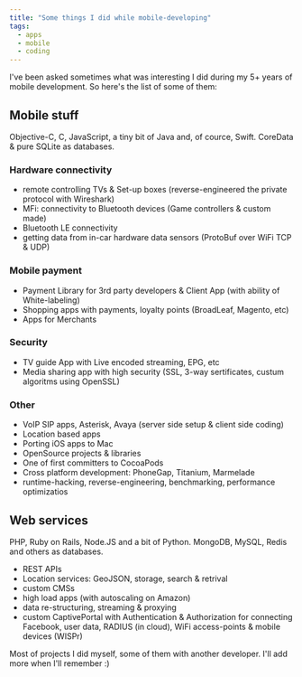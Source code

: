 ```yaml
---
title: "Some things I did while mobile-developing"
tags:
  - apps
  - mobile
  - coding
---
```


I've been asked sometimes what was interesting I did during my 5+ years of mobile development. So here's the list of some of them:

## Mobile stuff
Objective-C, C, JavaScript, a tiny bit of Java and, of cource, Swift. CoreData & pure SQLite as databases.

### Hardware connectivity
- remote controlling TVs & Set-up boxes (reverse-engineered the private protocol with Wireshark)
- MFi: connectivity to Bluetooth devices (Game controllers & custom made)
- Bluetooth LE connectivity
- getting data from in-car hardware data sensors (ProtoBuf over WiFi TCP & UDP)

### Mobile payment
- Payment Library for 3rd party developers & Client App (with ability of White-labeling)
- Shopping apps with payments, loyalty points (BroadLeaf, Magento, etc)
- Apps for Merchants

### Security
- TV guide App with Live encoded streaming, EPG, etc
- Media sharing app with high security (SSL, 3-way sertificates, custum algoritms using OpenSSL)

### Other
- VoIP SIP apps, Asterisk, Avaya (server side setup & client side coding)
- Location based apps
- Porting iOS apps to Mac
- OpenSource projects & libraries
- One of first committers to CocoaPods
- Cross platform development: PhoneGap, Titanium, Marmelade
- runtime-hacking, reverse-engineering, benchmarking, performance optimizatios

## Web services
PHP, Ruby on Rails, Node.JS and a bit of Python. MongoDB, MySQL, Redis and others as databases.

- REST APIs
- Location services: GeoJSON, storage, search & retrival
- custom CMSs
- high load apps (with autoscaling on Amazon)
- data re-structuring, streaming & proxying
- custom CaptivePortal with Authentication & Authorization for connecting Facebook, user data, RADIUS (in cloud), WiFi access-points & mobile devices (WISPr)

Most of projects I did myself, some of them with another developer. I'll add more when I'll remember :)
